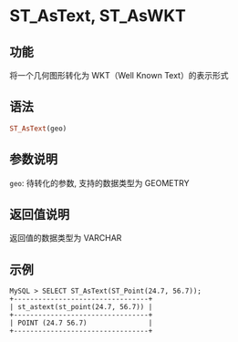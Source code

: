 # ST_AsText, ST_AsWKT

## 功能

将一个几何图形转化为 WKT（Well Known Text）的表示形式

## 语法

```Haskell
ST_AsText(geo)
```

## 参数说明

`geo`: 待转化的参数, 支持的数据类型为 GEOMETRY

## 返回值说明

返回值的数据类型为 VARCHAR

## 示例

```Plain Text
MySQL > SELECT ST_AsText(ST_Point(24.7, 56.7));
+---------------------------------+
| st_astext(st_point(24.7, 56.7)) |
+---------------------------------+
| POINT (24.7 56.7)               |
+---------------------------------+
```
